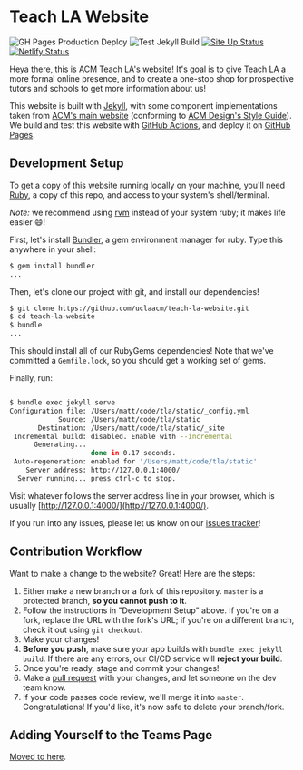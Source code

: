 # Teach LA Website

![GH Pages Production Deploy](https://github.com/uclaacm/teach-la-website/workflows/GH%20Pages%20Production%20Deploy/badge.svg)
![Test Jekyll Build](https://github.com/uclaacm/teach-la-website/workflows/Test%20Jekyll%20Build/badge.svg)
[![Site Up Status](https://img.shields.io/website?url=https%3A%2F%2Fteachla.uclaacm.com)](https://teachla.uclaacm.com)
[![Netlify Status](https://api.netlify.com/api/v1/badges/d79c1e55-71c6-45c5-8938-f0ffe477e8a3/deploy-status)](https://app.netlify.com/sites/unruffled-perlman-fe51d2/deploys)

Heya there, this is ACM Teach LA's website! It's goal is to give Teach LA a more formal online presence, and to create a one-stop shop for prospective tutors and schools to get more information about us!

This website is built with [Jekyll](https://jekyllrb.com), with some component implementations taken from [ACM's main website](https://github.com/uclaacm/website) (conforming to [ACM Design's Style Guide](https://github.com/uclaacm/Styleguide)). We build and test this website with [GitHub Actions](https://github.com/features/actions), and deploy it on [GitHub Pages](https://github.pages.com).

## Development Setup

To get a copy of this website running locally on your machine, you'll need [Ruby](https://www.ruby-lang.org/en/), a copy of this repo, and access to your system's shell/terminal.

*Note:* we recommend using [rvm](https://rvm.io/) instead of your system ruby; it makes life easier :smile:!

First, let's install [Bundler](https://bundler.io/), a gem environment manager for ruby. Type this anywhere in your shell:

```bash
$ gem install bundler
...
```

Then, let's clone our project with git, and install our dependencies!

```bash
$ git clone https://github.com/uclaacm/teach-la-website.git
$ cd teach-la-website
$ bundle
...
```

This should install all of our RubyGems dependencies! Note that we've committed a `Gemfile.lock`, so you should get a working set of gems.

Finally, run:

```bash

$ bundle exec jekyll serve
Configuration file: /Users/matt/code/tla/static/_config.yml
            Source: /Users/matt/code/tla/static
       Destination: /Users/matt/code/tla/static/_site
 Incremental build: disabled. Enable with --incremental
      Generating... 
                    done in 0.17 seconds.
 Auto-regeneration: enabled for '/Users/matt/code/tla/static'
    Server address: http://127.0.0.1:4000/
  Server running... press ctrl-c to stop.

```

Visit whatever follows the server address line in your browser, which is usually [http://127.0.0.1:4000/](http://127.0.0.1:4000/).

If you run into any issues, please let us know on our [issues tracker](https://github.com/uclaacm/teach-la-website)!

## Contribution Workflow

Want to make a change to the website? Great! Here are the steps:

1. Either make a new branch or a fork of this repository. `master` is a protected branch, **so you cannot push to it**.
2. Follow the instructions in "Development Setup" above. If you're on a fork, replace the URL with the fork's URL; if you're on a different branch, check it out using `git checkout`.
3. Make your changes!
4. **Before you push**, make sure your app builds with `bundle exec jekyll build`. If there are any errors, our CI/CD service will **reject your build**.
5. Once you're ready, stage and commit your changes!
6. Make a [pull request](https://github.com/uclaacm/teach-la-website/pulls) with your changes, and let someone on the dev team know.
7. If your code passes code review, we'll merge it into `master`. Congratulations! If you'd like, it's now safe to delete your branch/fork.

## Adding Yourself to the Teams Page

[Moved to here](https://github.com/uclaacm/teach-la-website/blob/master/_team/README.md).
